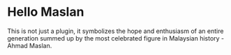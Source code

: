 Hello Maslan
============

This is not just a plugin, it symbolizes the hope and enthusiasm of an entire generation summed up by the most celebrated figure in Malaysian history - Ahmad Maslan.
